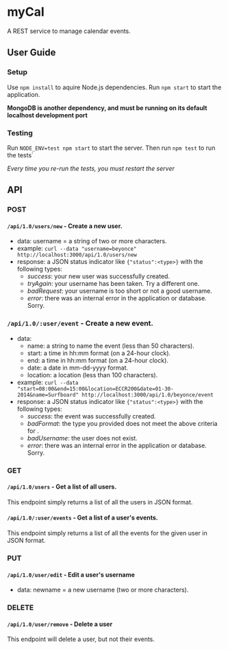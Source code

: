 # myCal
A REST service to manage calendar events.

## User Guide
### Setup
Use `npm install` to aquire Node.js dependencies.
Run `npm start` to start the application.

__MongoDB is another dependency, and must be running on its default localhost development port__

### Testing
Run `NODE_ENV=test npm start` to start the server.
Then run `npm test` to run the tests`

*Every time you re-run the tests, you must restart the server*

## API
### POST
#### `/api/1.0/users/new` - Create a new user.
- data: username = a string of two or more characters.
- example: `curl --data "username=beyonce" http://localhost:3000/api/1.0/users/new`
- response: a JSON status indicator like `{"status":<type>}` with the following types:
  - *success*: your new user was successfully created.
  - *tryAgain*: your username has been taken.  Try a different one.
  - *badRequest*: your username is too short or not a good username.
  - *error*: there was an internal error in the application or database.  Sorry.

### `/api/1.0/:user/event` - Create a new event.
- data:
  - name: a string to name the event (less than 50 characters).
  - start: a time in hh:mm format (on a 24-hour clock).
  - end: a time in hh:mm format (on a 24-hour clock).
  - date: a date in mm-dd-yyyy format.
  - location: a location (less than 100 characters).
- example: `curl --data "start=08:00&end=15:00&location=ECCR200&date=01-30-2014&name=Surfboard" http://localhost:3000/api/1.0/beyonce/event`
- response: a JSON status indicator like `{"status":<type>}` with the following types:
  - *success*: the event was successfully created.
  - *bad<Data>Format*: the <data> type you provided does not meet the above criteria for <data>.
  - *badUsername*: the user does not exist.
  - *error*: there was an internal error in the application or database.  Sorry.

### GET
#### `/api/1.0/users` - Get a list of all users.
This endpoint simply returns a list of all the users in JSON format.

#### `/api/1.0/:user/events` - Get a list of a user's events.
This endpoint simply returns a list of all the events for the given user in JSON format.

### PUT
#### `/api/1.0/user/edit` - Edit a user's username
- data: newname = a new username (two or more characters).


### DELETE
#### `/api/1.0/user/remove` - Delete a user
This endpoint will delete a user, but not their events.
